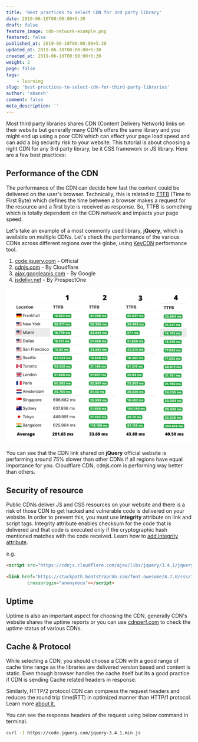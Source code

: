 ```yaml
---
title: 'Best practices to select CDN for 3rd party library'
date: 2019-06-10T00:00:00+5:30
draft: false
feature_image: cdn-network-example.png
featured: false
published_at: 2019-06-10T00:00:00+5:30
updated_at: 2019-06-10T00:00:00+5:30
created_at: 2019-06-10T00:00:00+5:30
weight: 2
page: false
tags: 
    - learning
slug: 'best-practices-to-select-cdn-for-third-party-libraries'
author: 'akansh'
comment: false
meta_description: ''
---
```


Most third party libraries shares CDN (Content Delivery Network) links on their website but generally many CDN's offers the same library and you might end up using a poor CDN which can effect your page load speed and can add a big security risk to your website. This tutorial is about choosing a right CDN for any 3rd party library, be it CSS framework or JS library. Here are a few best practices: 

## Performance of the CDN
The performance of the CDN can decide how fast the content could be delivered on the user's browser. Technically, this is related to [TTFB](https://en.wikipedia.org/wiki/Time_to_first_byte) (Time to First Byte) which defines the time between a browser makes a request for the resource and a first byte is received as response. So, TTFB is something which is totally dependent on the CDN network and impacts your page speed. 

Let's take an example of a most commonly used library, **jQuery**, which is available on multiple CDNs. Let's check the performance of the various CDNs across different regions over the globe, using [KeyCDN](https://tools.keycdn.com/performance) performance tool.

1. [code.jquery.com](https://code.jquery.com/jquery-3.4.1.min.js) - Official
2. [cdnjs.com](https://cdnjs.cloudflare.com/ajax/libs/jquery/3.4.1/jquery.min.js) - By Cloudflare
3. [ajax.googleapis.com](https://ajax.googleapis.com/ajax/libs/jquery/3.4.1/jquery.min.js) - By Google
4. [jsdelivr.net](https://cdn.jsdelivr.net/npm/jquery@3.4.1/dist/jquery.min.js) - By ProspectOne

![Comparison of various CDNs for jQuery](cdn-ttfb-comparison.jpg)

You can see that the CDN link shared on **jQuery** official website is performing around 75% slower than other CDNs if all regions have equal importance for you. Cloudflare CDN, cdnjs.com is performing way better than others.

## Security of resource

Public CDNs deliver JS and CSS resources on your website and there is a risk of those CDN to get hacked and vulnerable code is delivered on your website. In order to prevent this, you must use **integrity** attribute on link and script tags. Integrity attribute enables checksum for the code that is delivered and that code is executed only if the cryptographic hash mentioned matches with the code received. Learn how to [add integrity attribute](https://developer.mozilla.org/en-US/docs/Web/Security/Subresource_Integrity#Using_Subresource_Integrity). 

e.g.
```html
<script src="https://cdnjs.cloudflare.com/ajax/libs/jquery/3.4.1/jquery.min.js" integrity="sha384-vk5WoKIaW/vJyUAd9n/wmopsmNhiy+L2Z+SBxGYnUkunIxVxAv/UtMOhba/xskxh"   		crossorigin="anonymous"></link>
```

```html
<link href="https://stackpath.bootstrapcdn.com/font-awesome/4.7.0/css/font-awesome.min.css" integrity="sha384-vk5WoKIaW/vJyUAd9n/wmopsmNhiy+L2Z+SBxGYnUkunIxVxAv/UtMOhba/xskxh"
        crossorigin="anonymous"></script>
```


## Uptime
Uptime is also an important aspect for choosing the CDN, generally CDN's website shares the uptime reports or you can use [cdnperf.com](https://www.cdnperf.com/#!rum) to check the uptime status of various CDNs. 

## Cache & Protocol
While selecting a CDN, you should choose a CDN with a good range of cache time range as the libraries are delivered version based and content is static. Even though browser handles the cache itself but its a good practice if CDN is sending Cache related headers in response. 

Similarly, HTTP/2 protocol CDN can compress the request headers and reduces the round trip time(RTT) in optimized manner than HTTP/1 protocol. Learn more [about it.](https://www.keycdn.com/blog/http2-cdn)

You can see the response headers of the request using below command in terminal.
```sh
curl -I https://code.jquery.com/jquery-3.4.1.min.js
```
